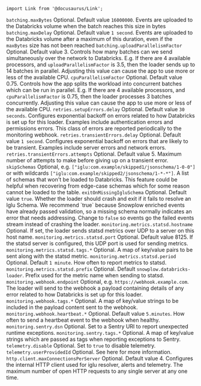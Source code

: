 ```mdx-code-block
import Link from '@docusaurus/Link';
```

<tr>
    <td><code>batching.maxBytes</code></td>
    <td>Optional. Default value <code>16000000</code>. Events are uploaded to the Databricks volume when the batch reaches this size in bytes</td>
</tr>
<tr>
    <td><code>batching.maxDelay</code></td>
    <td>Optional. Default value <code>1 second</code>.  Events are uploaded to the Databricks volume after a maximum of this duration, even if the <code>maxBytes</code> size has not been reached</td>
</tr>
<tr>
    <td><code>batching.uploadParallelismFactor</code></td>
    <td>Optional. Default value 3. Controls how many batches can we send simultaneously over the network to Databricks. E.g. If there are 4 available processors, and <code>uploadParallelismFactor</code> is 3.5, then the loader sends up to 14 batches in parallel. Adjusting this value can cause the app to use more or less of the available CPU.</td>
</tr>
<tr>
    <td><code>cpuParallelismFactor</code></td>
    <td>Optional. Default value 0.75. Controls how the app splits the workload into concurrent batches which can be run in parallel. E.g. If there are 4 available processors, and <code>cpuParallelismFactor</code> is 0.75, then the loader processes 3 batches concurrently. Adjusting this value can cause the app to use more or less of the available CPU.</td>
</tr>
<tr>
    <td><code>retries.setupErrors.delay</code></td>
    <td>
      Optional. Default value <code>30 seconds</code>.
      Configures exponential backoff on errors related to how Databricks is set up for this loader.
      Examples include authentication errors and permissions errors.
      This class of errors are reported periodically to the monitoring webhook.
    </td>
</tr>
<tr>
    <td><code>retries.transientErrors.delay</code></td>
    <td>
      Optional. Default value <code>1 second</code>.
      Configures exponential backoff on errors that are likely to be transient.
      Examples include server errors and network errors.
    </td>
</tr>
<tr>
    <td><code>retries.transientErrors.attempts</code></td>
    <td>Optional. Default value 5. Maximum number of attempts to make before giving up on a transient error.</td>
</tr>
<tr>
    <td><code>skipSchemas</code></td>
    <td>Optional, e.g. <code>["iglu:com.example/skipped1/jsonschema/1-0-0"]</code> or with wildcards <code>["iglu:com.example/skipped2/jsonschema/1-*-*"]</code>. A list of schemas that won't be loaded to Databricks. This feature could be helpful when recovering from edge-case schemas which for some reason cannot be loaded to the table.</td>
</tr>
<tr>
    <td><code>exitOnMissingIgluSchema</code></td>
    <td>
      Optional. Default value <code>true</code>.
      Whether the loader should crash and exit if it fails to resolve an Iglu Schema.
      We recommend `true` because Snowplow enriched events have already passed validation, so a missing schema normally indicates an error that needs addressing.
      Change to <code>false</code> so events go the failed events stream instead of crashing the loader.
    </td>
</tr>
<tr>
    <td><code>monitoring.metrics.statsd.hostname</code></td>
    <td>Optional. If set, the loader sends statsd metrics over UDP to a server on this host name.</td>
</tr>
<tr>
    <td><code>monitoring.metrics.statsd.port</code></td>
    <td>Optional. Default value 8125. If the statsd server is configured, this UDP port is used for sending  metrics.</td>
</tr>
<tr>
    <td><code>monitoring.metrics.statsd.tags.*</code></td>
    <td>Optional. A map of key/value pairs to be sent along with the statsd metric.</td>
</tr>
<tr>
    <td><code>monitoring.metrics.statsd.period</code></td>
    <td>Optional. Default <code>1 minute</code>. How often to report metrics to statsd.</td>
</tr>
<tr>
    <td><code>monitoring.metrics.statsd.prefix</code></td>
    <td>Optional. Default <code>snowplow.databricks-loader</code>. Prefix used for the metric name when sending to statsd.</td>
</tr>
<tr>
    <td><code>monitoring.webhook.endpoint</code></td>
    <td>Optional, e.g. <code>https://webhook.example.com</code>.  The loader will send to the webhook a payload containing details of any error related to how Databricks is set up for this loader.</td>
</tr>
<tr>
    <td><code>monitoring.webhook.tags.*</code></td>
    <td>Optional. A map of key/value strings to be included in the payload content sent to the webhook.</td>
</tr>
<tr>
    <td><code>monitoring.webhook.heartbeat.*</code></td>
    <td>Optional. Default value <code>5.minutes</code>. How often to send a heartbeat event to the webhook when healthy.</td>
</tr>
<tr>
    <td><code>monitoring.sentry.dsn</code></td>
    <td>Optional. Set to a Sentry URI to report unexpected runtime exceptions.</td>
</tr>
<tr>
    <td><code>monitoring.sentry.tags.*</code></td>
    <td>Optional. A map of key/value strings which are passed as tags when reporting exceptions to Sentry.</td>
</tr>
<tr>
    <td><code>telemetry.disable</code></td>
    <td>Optional. Set to <code>true</code> to disable <Link to="/docs/get-started/self-hosted/telemetry/">telemetry</Link>.</td>
</tr>
<tr>
    <td><code>telemetry.userProvidedId</code></td>
    <td>Optional. See <Link to="/docs/get-started/self-hosted/telemetry/#how-can-i-help">here</Link> for more information.</td>
</tr>
<tr>
    <td><code>http.client.maxConnectionsPerServer</code></td>
    <td> Optional. Default value 4. Configures the internal HTTP client used for iglu resolver, alerts and telemetry. The maximum number of open HTTP requests to any single server at any one time.</td>
</tr>
